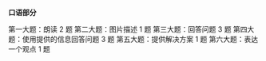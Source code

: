**口语部分**

第一大题：朗读 2 题
第二大题：图片描述 1 题
第三大题：回答问题 3 题
第四大题：使用提供的信息回答问题 3 题
第五大题：提供解决方案 1 题
第六大题：表达一个观点 1 题